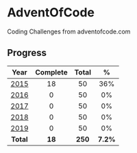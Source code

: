 # AdventOfCode

Coding Challenges from adventofcode.com

## Progress

| Year | Complete | Total | % |
|:----:|:--------:|:-----:|:-:|
| [2015](https://adventofcode.com/2015) | 18 | 50 | 36% |
| [2016](https://adventofcode.com/2016) | 0 | 50 | 0% |
| [2017](https://adventofcode.com/2017) | 0 | 50 | 0% |
| [2018](https://adventofcode.com/2018) | 0 | 50 | 0% |
| [2019](https://adventofcode.com/2019) | 0 | 50 | 0% |
| **Total** | **18** | **250** | **7.2%** |
